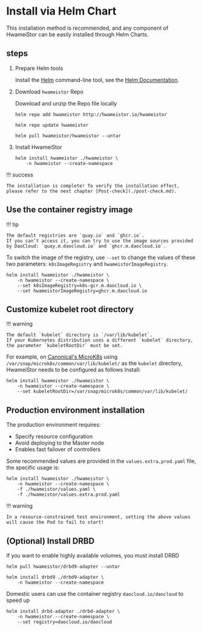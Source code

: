 # Install via Helm Chart

This installation method is recommended, and any component of HwameiStor can be easily installed through Helm Charts.

## steps

1. Prepare Helm tools

    Install the [Helm](https://helm.sh/) command-line tool, see the [Helm Documentation](https://helm.sh/docs/).

2. Download `hwameistor` Repo

    Download and unzip the Repo file locally

    ```console
    helm repo add hwameistor http://hwameistor.io/hwameistor

    helm repo update hwameistor

    helm pull hwameistor/hwameistor --untar
    ```

3. Install HwameiStor

    ```console
    helm install hwameistor ./hwameistor \
        -n hwameistor --create-namespace
    ```

!!! success

    The installation is complete! To verify the installation effect, please refer to the next chapter [Post-check](./post-check.md).

## Use the container registry image

!!! tip

    The default registries are `quay.io` and `ghcr.io`.
    If you can’t access it, you can try to use the image sources provided by DaoCloud: `quay.m.daocloud.io` and `ghcr.m.daocloud.io`.

To switch the image of the registry, use `--set` to change the values ​​of these two parameters: `k8sImageRegistry` and `hwameistorImageRegistry`.

```console
helm install hwameistor ./hwameistor \
    -n hwameistor --create-namespace \
    --set k8sImageRegistry=k8s-gcr.m.daocloud.io \
    --set hwameistorImageRegistry=ghcr.m.daocloud.io
```

## Customize kubelet root directory

!!! warning

    The default `kubelet` directory is `/var/lib/kubelet`.
    If your Kubernetes distribution uses a different `kubelet` directory, the parameter `kubeletRootDir` must be set.

For example, on [Canonical's MicroK8s](https://microk8s.io/) using `/var/snap/microk8s/common/var/lib/kubelet/` as the `kubelet` directory, HwameiStor needs to be configured as follows Install:

```console
helm install hwameistor ./hwameistor \
    -n hwameistor --create-namespace \
    --set kubeletRootDir=/var/snap/microk8s/common/var/lib/kubelet/
```

## Production environment installation

The production environment requires:

- Specify resource configuration
- Avoid deploying to the Master node
- Enables fast failover of controllers
  
Some recommended values ​​are provided in the `values.extra.prod.yaml` file, the specific usage is:

```console
helm install hwameistor ./hwameistor \
    -n hwameistor --create-namespace \
    -f ./hwameistor/values.yaml \
    -f ./hwameistor/values.extra.prod.yaml
```

!!! warning

    In a resource-constrained test environment, setting the above values ​​will cause the Pod to fail to start!

## (Optional) Install DRBD

If you want to enable highly available volumes, you must install DRBD

```console
helm pull hwameistor/drbd9-adapter --untar

helm install drbd9 ./drbd9-adapter \
    -n hwameistor --create-namespace
```

Domestic users can use the container registry `daocloud.io/daocloud` to speed up

```console
helm install drbd-adapter ./drbd-adapter \
    -n hwameistor --create-namespace \
    --set registry=daocloud.io/daocloud
```